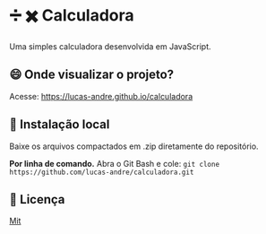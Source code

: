 # ➗ ✖️ Calculadora

Uma simples calculadora desenvolvida em JavaScript.  

## 😄 Onde visualizar o projeto?

Acesse: https://lucas-andre.github.io/calculadora  

## 📂 Instalação local 
Baixe os arquivos compactados em .zip diretamente do repositório.  

**Por linha de comando.**
Abra o Git Bash e cole: `git clone https://github.com/lucas-andre/calculadora.git`  

## 📃 Licença 

[Mit](https://choosealicense.com/licenses/mit/)
